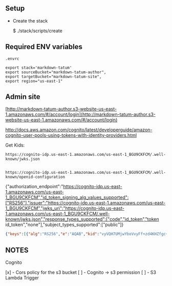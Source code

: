 
## Setup

* Create the stack

    $ ./stack/scripts/create


## Required ENV variables
`.envrc`
```.envrc
export stack='markdown-tatum'
export sourceBucket="markdown-tatum-author",
export targetBucket="markdown-tatum-site",
export region="us-east-1"
```

## Admin site
[http://markdown-tatum-author.s3-website-us-east-1.amazonaws.com/#/account/login](http://markdown-tatum-author.s3-website-us-east-1.amazonaws.com/#/account/login)


http://docs.aws.amazon.com/cognito/latest/developerguide/amazon-cognito-user-pools-using-tokens-with-identity-providers.html



Get Kids:

    https://cognito-idp.us-east-1.amazonaws.com/us-east-1_BGU9CKFCM/.well-known/jwks.json


    https://cognito-idp.us-east-1.amazonaws.com/us-east-1_BGU9CKFCM/.well-known/openid-configuration


{"authorization_endpoint":"https://cognito-idp.us-east-1.amazonaws.com/us-east-1_BGU9CKFCM","id_token_signing_alg_values_supported":["RS256"],"issuer":"https://cognito-idp.us-east-1.amazonaws.com/us-east-1_BGU9CKFCM","jwks_uri":"https://cognito-idp.us-east-1.amazonaws.com/us-east-1_BGU9CKFCM/.well-known/jwks.json","response_types_supported":["code","id_token","token id_token","none"],"subject_types_supported":["public"]}


```json
{"keys":[{"alg":"RS256","e":"AQAB","kid":"vyVQH7UMjwYboVvyFf+zd4KHZfgc+RtmU/A2vHhgITI=","kty":"RSA","n":"xXq59Wi8x2U1lkaaYIeYEHU2rvhk0DjG71mQpqoKKPlJbtdDNzlG1uGqzXlBD5oC6oXire6dvUilDCUm2oZJ-uDd2ZRkPgrsCeQ8qKZUaMD4927BsRAYrHXThSGD2EO1RUKwPO5-05fGdbtxGplHbHti-QuoAQWna31yuH-J7XAdBuEeA0qjJpxmHPYhS_CpMHwsVhBX8aiKhP50jhQ6GYpc0oXAWKyH41tIulvTIG6RnzCbolJREd7PXmKpHnHvVDo4LESovWb4sEC6q4oNxSzUtyYjHWZODVoSFxU44z4ljfBHdaESl-io_ilHJnJb3THI7RX3qD2o_nUjhxSpow","use":"sig"},{"alg":"RS256","e":"AQAB","kid":"fUyIG0h6R5HFGfHDV8uebcRXldQ09dCZXbFKf6zy1rs=","kty":"RSA","n":"m3hoD5oKJq0208qHXVz2swznfFVeU5zWZhAiLKb0hs0bXYN2W9Gy7XklIjibN6ilOaHkL_tvgO_dSKLGJUemr_EVbRrbgu7dENDYgZwYr1CPMy146TIUFeZpqHF1Xh8BF_p7heGeVIP-HjIRgxwG81sknpeQRmxwozrnbbGySJoHClh_EP14z2C1NwSIB4xSFb6r1IOIIuy8vsYVkHd_IRGTK1cCX8f4iuzJ9cBQ1XnppkVGWlcW-m8aF0eDJb6gTK3jieHRqWTfd4I8S5qti6OK61pIlxp1JfJ8ZKgV1k7RDkyVXtA7U49RhBCLXzVdWi1X_SuQwjVMnnkvpo0O_w","use":"sig"}]}
```

## NOTES

Cognito

[x] - Cors policy for the s3 bucket
[ ] - Cognito -> s3 permission
[ ] - S3 Lambda Trigger

